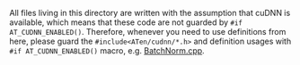 All files living in this directory are written with the assumption that cuDNN is available, 
which means that these code are not guarded by `#if AT_CUDNN_ENABLED()`. Therefore, whenever 
you need to use definitions from here, please guard the `#include<ATen/cudnn/*.h>` and 
definition usages with `#if AT_CUDNN_ENABLED()` macro, e.g. [BatchNorm.cpp](native/cudnn/BatchNorm.cpp).
